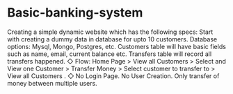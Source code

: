 # Basic-banking-system
Creating a simple dynamic website which has the following specs:
Start with creating a dummy data in database for upto 10
customers. Database options: Mysql, Mongo, Postgres, etc.
Customers table will have basic fields such as name, email,
current balance etc. Transfers table will record all transfers
happened.
◇ Flow: Home Page > View all Customers > Select and View one
Customer > Transfer Money > Select customer to transfer to >
View all Customers .
◇ No Login Page. No User Creation. Only transfer of money
between multiple users.
